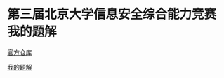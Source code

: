 # 第三届北京大学信息安全综合能力竞赛 我的题解

[官方仓库](https://github.com/PKU-GeekGame/geekgame-3rd)

[我的题解](https://github.com/PKU-GeekGame/geekgame-3rd/tree/master/players_writeup/594)
